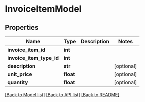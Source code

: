 # InvoiceItemModel

## Properties
Name | Type | Description | Notes
------------ | ------------- | ------------- | -------------
**invoice_item_id** | **int** |  | 
**invoice_item_type_id** | **int** |  | 
**description** | **str** |  | [optional] 
**unit_price** | **float** |  | [optional] 
**quantity** | **float** |  | [optional] 

[[Back to Model list]](../README.md#documentation-for-models) [[Back to API list]](../README.md#documentation-for-api-endpoints) [[Back to README]](../README.md)

